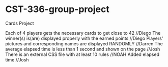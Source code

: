 # CST-336-group-project
Cards Project


Each of 4 players gets the necessary cards to get close to 42 //Diego
The winner(s) is(are) displayed properly with the earned points //Diego
Players' pictures and corresponding names are displayed RANDOMLY //Darren
The average elapsed time is less than 1 second and shown on the page //Josh
There is an external CSS file with at least 10 rules //NOAH
Added elapsed time //Josh